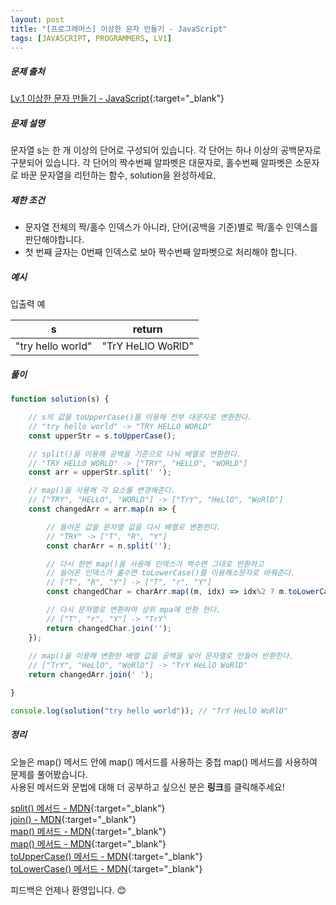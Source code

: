 ```yaml
---
layout: post
title: "[프로그래머스] 이상한 문자 만들기 - JavaScript"
tags: [JAVASCRIPT, PROGRAMMERS, LV1]
---
```

##### 문제 출처
[Lv.1 이상한 문자 만들기 - JavaScript](https://programmers.co.kr/learn/courses/30/lessons/12930?language=javascript){:target="_blank"}

##### 문제 설명
문자열 s는 한 개 이상의 단어로 구성되어 있습니다. 각 단어는 하나 이상의 공백문자로 구분되어 있습니다. 각 단어의 짝수번째 알파벳은 대문자로, 홀수번째 알파벳은 소문자로 바꾼 문자열을 리턴하는 함수, solution을 완성하세요.

##### 제한 조건
* 문자열 전체의 짝/홀수 인덱스가 아니라, 단어(공백을 기준)별로 짝/홀수 인덱스를 판단해야합니다.
* 첫 번째 글자는 0번째 인덱스로 보아 짝수번째 알파벳으로 처리해야 합니다.

##### 예시
입출력 예

|s|return|
|---|---|
|"try hello world"|"TrY HeLlO WoRlD"|

##### 풀이
```javascript
function solution(s) {

    // s의 값을 toUpperCase()를 이용해 전부 대문자로 변환한다.
    // "try hello world" -> "TRY HELLO WORLD"
    const upperStr = s.toUpperCase();

    // split()을 이용해 공백을 기준으로 나눠 배열로 변환한다.
    // "TRY HELLO WORLD" -> ["TRY", "HELLO", "WORLD"]
    const arr = upperStr.split(' ');

    // map()을 사용해 각 요소를 변경해준다.
    // ["TRY", "HELLO", "WORLD"] -> ["TrY", "HeLlO", "WoRlD"]
    const changedArr = arr.map(n => {

        // 들어온 값을 문자열 값을 다시 배열로 변환한다.
        // "TRY" -> ["T", "R", "Y"]
        const charArr = n.split('');

        // 다시 한번 map()을 사용해 인덱스가 짝수면 그대로 반환하고 
        // 들어온 인덱스가 홀수면 toLowerCase()를 이용해소문자로 바꿔준다.
        // ["T", "R", "Y"] -> ["T", "r", "Y"]
        const changedChar = charArr.map((m, idx) => idx%2 ? m.toLowerCase() : m);

        // 다시 문자열로 변환하여 상위 mpa에 반환 한다.
        // ["T", "r", "Y"] -> "TrY"
        return changedChar.join('');
    });
    
    // map()을 이용해 변환한 배열 값을 공백을 넣어 문자열로 만들어 반환한다.
    // ["TrY", "HeLlO", "WoRlD"] -> "TrY HeLlO WoRlD"
    return changedArr.join(' ');

}

console.log(solution("try hello world")); // "TrY HeLlO WoRlD"
```

##### 정리
오늘은 map() 메서드 안에 map() 메서드를 사용하는 중첩 map() 메서드를 사용하여 문제를 풀어봤습니다.<br />
사용된 메서드와 문법에 대해 더 공부하고 싶으신 분은 **링크**를 클릭해주세요!

[split() 메서드 - MDN](https://developer.mozilla.org/ko/docs/Web/JavaScript/Reference/Global_Objects/String/split){:target="_blank"}<br />
[join() - MDN](https://developer.mozilla.org/ko/docs/Web/JavaScript/Reference/Global_Objects/Array/join){:target="_blank"}<br />
[map() 메서드 - MDN](https://developer.mozilla.org/ko/docs/Web/JavaScript/Reference/Global_Objects/Array/map){:target="_blank"}<br />
[map() 메서드 - MDN](https://developer.mozilla.org/ko/docs/Web/JavaScript/Reference/Global_Objects/Array/map){:target="_blank"}<br />
[toUpperCase() 메서드 - MDN](https://developer.mozilla.org/ko/docs/Web/JavaScript/Reference/Global_Objects/String/toUpperCase){:target="_blank"}<br />
[toLowerCase() 메서드 - MDN](https://developer.mozilla.org/ko/docs/Web/JavaScript/Reference/Global_Objects/String/toLowerCase){:target="_blank"}


피드백은 언제나 환영입니다. 😊